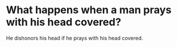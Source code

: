 # What happens when a man prays with his head covered?

He dishonors his head if he prays with his head covered.
